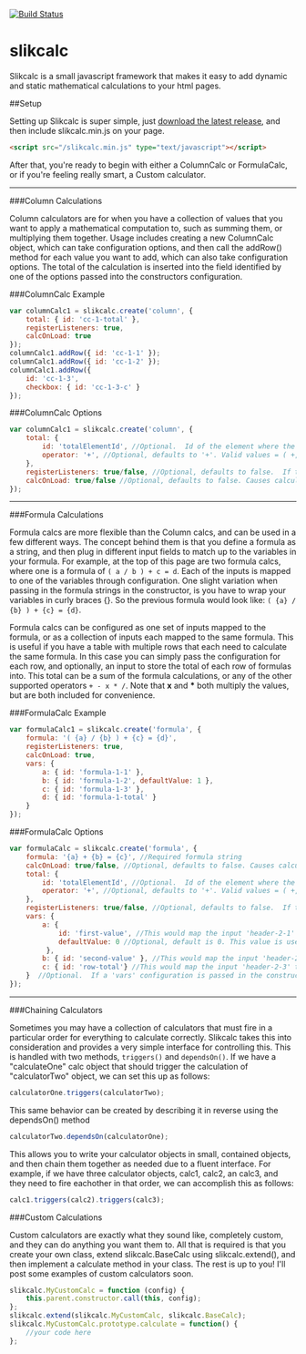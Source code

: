 [![Build Status](https://secure.travis-ci.org/selfcontained/slikcalc.png?branch=master)](http://travis-ci.org/bmharris/slikcalc)

slikcalc
===

Slikcalc is a small javascript framework that makes it easy to add dynamic and static mathematical calculations to your html pages.


##Setup

Setting up Slikcalc is super simple, just [download the latest release](https://github.com/selfcontained/slikcalc/tags), and then include slikcalc.min.js on your page.

```html
<script src="/slikcalc.min.js" type="text/javascript"></script>
```

After that, you're ready to begin with either a ColumnCalc or FormulaCalc, or if you're feeling really smart, a Custom calculator.

---

###Column Calculations

Column calculators are for when you have a collection of values that you want to apply a mathematical computation to, such as summing them, or multiplying them together. Usage includes creating a new ColumnCalc object, which can take configuration options, and then call the addRow() method for each value you want to add, which can also take configuration options. The total of the calculation is inserted into the field identified by one of the options passed into the constructors configuration.

###ColumnCalc Example

```javascript
var columnCalc1 = slikcalc.create('column', {
	total: { id: 'cc-1-total' },
	registerListeners: true,
	calcOnLoad: true
});
columnCalc1.addRow({ id: 'cc-1-1' });
columnCalc1.addRow({ id: 'cc-1-2' });
columnCalc1.addRow({
	id: 'cc-1-3',
	checkbox: { id: 'cc-1-3-c' }
});
```

###ColumnCalc Options

```javascript
var columnCalc1 = slikcalc.create('column', {
	total: {
		id: 'totalElementId', //Optional.  Id of the element where the total calculation of a collection of rows will go.
		operator: '+', //Optional, defaults to '+'. Valid values = ( +, -, *, x, / ).  Mathematical operator used to calculate the total of a collection of rows.
	},
	registerListeners: true/false, //Optional, defaults to false.  If true, keyup event listeners will be attached to inputs that will trigger the calculate method.
	calcOnLoad: true/false //Optional, defaults to false. Causes calculator to perform its calculate function on the page load event
});
```

---

###Formula Calculations

Formula calcs are more flexible than the Column calcs, and can be used in a few different ways. The concept behind them is that you define a formula as a string, and then plug in different input fields to match up to the variables in your formula.
For example, at the top of this page are two formula calcs, where one is a formula of ```( a / b ) + c = d```. Each of the inputs is mapped to one of the variables through configuration. One slight variation when passing in the formula strings in the constructor, is you have to wrap your variables in curly braces {}. So the previous formula would look like:
```( {a} / {b} ) + {c} = {d}```.

Formula calcs can be configured as one set of inputs mapped to the formula, or as a collection of inputs each mapped to the same formula. This is useful if you have a table with multiple rows that each need to calculate the same formula. In this case you can simply pass the configuration for each row, and optionally, an input to store the total of each row of formulas into. This total can be a sum of the formula calculations, or any of the other supported operators ```+ - x * /```. Note that __x__ and __*__ both multiply the values, but are both included for convenience.

###FormulaCalc Example

```javascript
var formulaCalc1 = slikcalc.create('formula', {
	formula: '( {a} / {b} ) + {c} = {d}',
	registerListeners: true,
	calcOnLoad: true,
	vars: {
		a: { id: 'formula-1-1' },
		b: { id: 'formula-1-2', defaultValue: 1 },
		c: { id: 'formula-1-3' },
		d: { id: 'formula-1-total' }
	}
});
```

###FormulaCalc Options

```javascript
var formulaCalc = slikcalc.create('formula', {
	formula: '{a} + {b} = {c}', //Required formula string
	calcOnLoad: true/false, //Optional, defaults to false. Causes calculator to perform its calculate function on the page load event
	total: {
		id: 'totalElementId', //Optional.  Id of the element where the total calculation of a collection of rows will go.
		operator: '+', //Optional, defaults to '+'. Valid values = ( +, -, *, x, / ).  Mathematical operator used to calculate the total of a collection of rows.
	},
	registerListeners: true/false, //Optional, defaults to false.  If true, keyup event listeners will be attached to inputs that will trigger the calculate method.
	vars: {
		a: {
			id: 'first-value', //This would map the input 'header-2-1' to the variable {a} in the formula string
			defaultValue: 0 //Optional, default is 0. This value is used if there is no value in the mapped input
		 },
		b: { id: 'second-value' }, //This would map the input 'header-2-2' to the variable {b} in the formula string
		c: { id: 'row-total'} //This would map the input 'header-2-3' to the variable {c} in the formula string
	}  //Optional.  If a 'vars' configuration is passed in the constructor, it is treated as if you called addRow and passed it in.  This is for convenience when you have only one set of inputs for you calculation.
});
```

---

###Chaining Calculators

Sometimes you may have a collection of calculators that must fire in a particular order for everything to calculate correctly. Slikcalc takes this into consideration and provides a very simple interface for controlling this. This is handled with two methods, ```triggers()``` and ```dependsOn()```. If we have a "calculateOne" calc object that should trigger the calculation of "calculatorTwo" object, we can set this up as follows:

```javascript
calculatorOne.triggers(calculatorTwo);
```

This same behavior can be created by describing it in reverse using the dependsOn() method

```javascript
calculatorTwo.dependsOn(calculatorOne);
```


This allows you to write your calculator objects in small, contained objects, and then chain them together as needed due to a fluent interface.  For example, if we have three calculator objects, calc1, calc2, an calc3, and they need to fire eachother in that order, we can accomplish this as follows:

```javascript
calc1.triggers(calc2).triggers(calc3);
```

###Custom Calculations

Custom calculators are exactly what they sound like, completely custom, and they can do anything you want them to. All that is required is that you create your own class, extend slikcalc.BaseCalc using slikcalc.extend(), and then implement a calculate method in your class. The rest is up to you! I'll post some examples of custom calculators soon.

```javascript
slikcalc.MyCustomCalc = function (config) {
	this.parent.constructor.call(this, config);
};
slikcalc.extend(slikcalc.MyCustomCalc, slikcalc.BaseCalc);
slikcalc.MyCustomCalc.prototype.calculate = function() {
	//your code here
};
```
